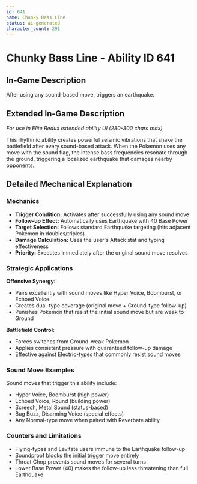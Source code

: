 ```yaml
---
id: 641
name: Chunky Bass Line
status: ai-generated
character_count: 291
---
```


# Chunky Bass Line - Ability ID 641

## In-Game Description
After using any sound-based move, triggers an earthquake.

## Extended In-Game Description
*For use in Elite Redux extended ability UI (280-300 chars max)*

This rhythmic ability creates powerful seismic vibrations that shake the battlefield after every sound-based attack. When the Pokemon uses any move with the sound flag, the intense bass frequencies resonate through the ground, triggering a localized earthquake that damages nearby opponents.

## Detailed Mechanical Explanation

### Mechanics

- **Trigger Condition:** Activates after successfully using any sound move
- **Follow-up Effect:** Automatically uses Earthquake with 40 Base Power
- **Target Selection:** Follows standard Earthquake targeting (hits adjacent Pokemon in doubles/triples)
- **Damage Calculation:** Uses the user's Attack stat and typing effectiveness
- **Priority:** Executes immediately after the original sound move resolves

### Strategic Applications

**Offensive Synergy:**
- Pairs excellently with sound moves like Hyper Voice, Boomburst, or Echoed Voice
- Creates dual-type coverage (original move + Ground-type follow-up)
- Punishes Pokemon that resist the initial sound move but are weak to Ground

**Battlefield Control:**
- Forces switches from Ground-weak Pokemon
- Applies consistent pressure with guaranteed follow-up damage
- Effective against Electric-types that commonly resist sound moves

### Sound Move Examples

Sound moves that trigger this ability include:
- Hyper Voice, Boomburst (high power)
- Echoed Voice, Round (building power)
- Screech, Metal Sound (status-based)
- Bug Buzz, Disarming Voice (special effects)
- Any Normal-type move when paired with Reverbate ability

### Counters and Limitations

- Flying-types and Levitate users immune to the Earthquake follow-up
- Soundproof blocks the initial trigger move entirely
- Throat Chop prevents sound moves for several turns
- Lower Base Power (40) makes the follow-up less threatening than full Earthquake